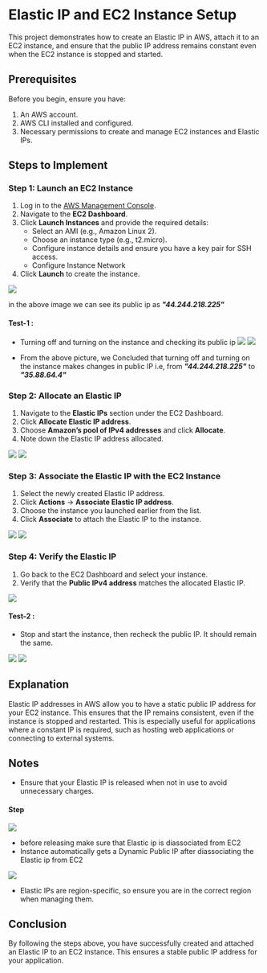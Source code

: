 # Elastic IP and EC2 Instance Setup

This project demonstrates how to create an Elastic IP in AWS, attach it to an EC2 instance, and ensure that the public IP address remains constant even when the EC2 instance is stopped and started.

## Prerequisites

Before you begin, ensure you have:

1. An AWS account.
2. AWS CLI installed and configured.
3. Necessary permissions to create and manage EC2 instances and Elastic IPs.

## Steps to Implement

### Step 1: Launch an EC2 Instance

1. Log in to the [AWS Management Console](https://aws.amazon.com/console/).
2. Navigate to the **EC2 Dashboard**.
3. Click **Launch Instances** and provide the required details:
   - Select an AMI (e.g., Amazon Linux 2).
   - Choose an instance type (e.g., t2.micro).
   - Configure instance details and ensure you have a key pair for SSH access.
   - Configure Instance Network
4. Click **Launch** to create the instance.

![](Images/img1.png)

 
 in the above image we can see its public ip as ***"44.244.218.225"***


  #### Test-1 : 
   - Turning off and turning on the instance and checking its public ip
  ![](Images/img2.png)
  ![](Images/img3.png)

   -  From the above picture, we Concluded that turning off and turning on the instance makes changes in public IP 
    i.e, from ***"44.244.218.225"*** to ***"35.88.64.4"***

  
### Step 2: Allocate an Elastic IP

1. Navigate to the **Elastic IPs** section under the EC2 Dashboard.
2. Click **Allocate Elastic IP address**.
3. Choose **Amazon’s pool of IPv4 addresses** and click **Allocate**.
4. Note down the Elastic IP address allocated.

![](images/img4.png)
![](images/img5.png)

### Step 3: Associate the Elastic IP with the EC2 Instance

1. Select the newly created Elastic IP address.
2. Click **Actions** → **Associate Elastic IP address**.
3. Choose the instance you launched earlier from the list.
4. Click **Associate** to attach the Elastic IP to the instance.

![](images/img6.png)
![](images/img7.png)

### Step 4: Verify the Elastic IP

1. Go back to the EC2 Dashboard and select your instance.
2. Verify that the **Public IPv4 address** matches the allocated Elastic IP.

![](images/img8.png)

  #### Test-2 : 
  - Stop and start the instance, then recheck the public IP. It should remain the same.

![](Images/img9.png)
![](images/img10.png) 

## Explanation

Elastic IP addresses in AWS allow you to have a static public IP address for your EC2 instance. This ensures that the IP remains consistent, even if the instance is stopped and restarted. This is especially useful for applications where a constant IP is required, such as hosting web applications or connecting to external systems.


## Notes

- Ensure that your Elastic IP is released when not in use to avoid unnecessary charges.
 #### Step
 ![](images/img11.png)
- before releasing make sure that Elastic ip is diassociated from EC2
- Instance automatically gets a Dynamic Public IP after diassociating the Elastic ip from EC2

 ![](images/img12.png)

- Elastic IPs are region-specific, so ensure you are in the correct region when managing them.


## Conclusion

By following the steps above, you have successfully created and attached an Elastic IP to an EC2 instance. This ensures a stable public IP address for your application.




